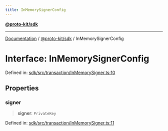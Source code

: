 ```yaml
---
title: InMemorySignerConfig
---
```


[**@proto-kit/sdk**](../README.md)

***

[Documentation](../../../README.md) / [@proto-kit/sdk](../README.md) / InMemorySignerConfig

# Interface: InMemorySignerConfig

Defined in: [sdk/src/transaction/InMemorySigner.ts:10](https://github.com/proto-kit/framework/blob/4d6b3b6da51b3edee0fbf25ce72c1f59ec61e891/packages/sdk/src/transaction/InMemorySigner.ts#L10)

## Properties

### signer

> **signer**: `PrivateKey`

Defined in: [sdk/src/transaction/InMemorySigner.ts:11](https://github.com/proto-kit/framework/blob/4d6b3b6da51b3edee0fbf25ce72c1f59ec61e891/packages/sdk/src/transaction/InMemorySigner.ts#L11)
